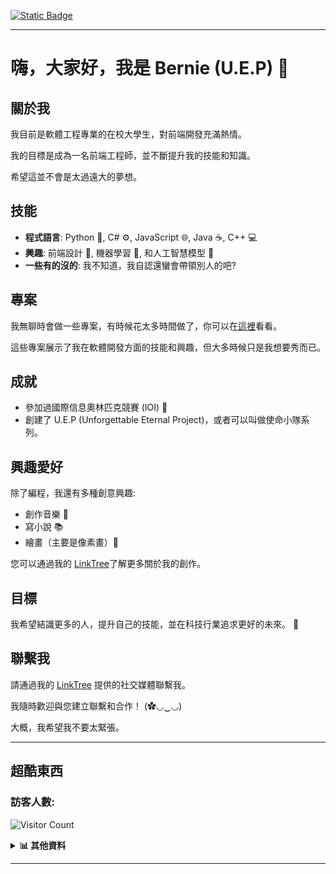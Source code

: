 [![Static Badge](https://img.shields.io/badge/lang-en-red)](https://github.com/Unforgettableeternalproject/Unforgettableeternalproject/blob/main/README.md)

---

# 嗨，大家好，我是 Bernie (U.E.P) 👋

## 關於我

我目前是軟體工程專業的在校大學生，對前端開發充滿熱情。

我的目標是成為一名前端工程師，並不斷提升我的技能和知識。

希望這並不會是太過遠大的夢想。

## 技能

- **程式語言**: Python 🐍, C# ⚙️, JavaScript 🌐, Java ☕, C++ 💻
- **興趣**: 前端設計 🎨, 機器學習 🤖, 和人工智慧模型 🤖
- **一些有的沒的**: 我不知道，我自認還蠻會帶領別人的吧?

## 專案

我無聊時會做一些專案，有時候花太多時間做了，你可以在[這裡](https://github.com/Unforgettableeternalproject?tab=repositories)看看。

這些專案展示了我在軟體開發方面的技能和興趣，但大多時候只是我想要秀而已。

## 成就

- 參加過國際信息奧林匹克競賽 (IOI) 🏅
- 創建了 U.E.P (Unforgettable Eternal Project)，或者可以叫做使命小隊系列。

## 興趣愛好

除了編程，我還有多種創意興趣:
- 創作音樂 🎵
- 寫小說 📚
- 繪畫（主要是像素畫）🎨

您可以通過我的 [LinkTree](https://linktr.ee/unforgettableeternalproject)了解更多關於我的創作。

## 目標

我希望結識更多的人，提升自己的技能，並在科技行業追求更好的未來。 🌟

## 聯繫我

請通過我的 [LinkTree](https://linktr.ee/unforgettableeternalproject) 提供的社交媒體聯繫我。

我隨時歡迎與您建立聯繫和合作！ (✿◡‿◡)

大概，我希望我不要太緊張。

---

## 超酷東西

### 訪客人數:
![Visitor Count](https://profile-counter.glitch.me/Unforgettableeternalproject/count.svg)

<details>
  <summary><b>📊 其他資料</b></summary>
  <br>
  <p align="center">
    <img src="https://github-readme-stats.vercel.app/api/top-langs/?username=Unforgettableeternalproject&theme=tokyonight&show_icons=true&hide_border=true&layout=compact" alt="Top Languages" />
  </p>
  <br>
  <p align="center">
    <img src="https://github-readme-streak-stats.herokuapp.com/?user=Unforgettableeternalproject&theme=tokyonight&hide_border=true" alt="GitHub Streak Stats" />
  </p>
  <br>
  <p align="center">
    <img src="https://github-readme-stats.vercel.app/api?username=Unforgettableeternalproject&theme=tokyonight&show_icons=true&hide_border=true&count_private=true" alt="GitHub Stats" />
  </p>
</details>

---
